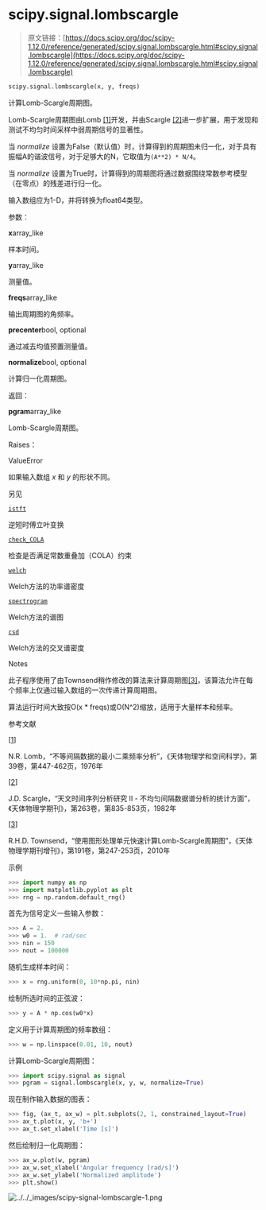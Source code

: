 # scipy.signal.lombscargle

> 原文链接：[https://docs.scipy.org/doc/scipy-1.12.0/reference/generated/scipy.signal.lombscargle.html#scipy.signal.lombscargle](https://docs.scipy.org/doc/scipy-1.12.0/reference/generated/scipy.signal.lombscargle.html#scipy.signal.lombscargle)

```py
scipy.signal.lombscargle(x, y, freqs)
```

计算Lomb-Scargle周期图。

Lomb-Scargle周期图由Lomb [[1]](#r0520a0371844-1)开发，并由Scargle [[2]](#r0520a0371844-2)进一步扩展，用于发现和测试不均匀时间采样中弱周期信号的显著性。

当 *normalize* 设置为False（默认值）时，计算得到的周期图未归一化，对于具有振幅A的谐波信号，对于足够大的N，它取值为`(A**2) * N/4`。

当 *normalize* 设置为True时，计算得到的周期图将通过数据围绕常数参考模型（在零点）的残差进行归一化。

输入数组应为1-D，并将转换为float64类型。

参数：

**x**array_like

样本时间。

**y**array_like

测量值。

**freqs**array_like

输出周期图的角频率。

**precenter**bool, optional

通过减去均值预置测量值。

**normalize**bool, optional

计算归一化周期图。

返回：

**pgram**array_like

Lomb-Scargle周期图。

Raises：

ValueError

如果输入数组 *x* 和 *y* 的形状不同。

另见

[`istft`](scipy.signal.istft.html#scipy.signal.istft "scipy.signal.istft")

逆短时傅立叶变换

[`check_COLA`](scipy.signal.check_COLA.html#scipy.signal.check_COLA "scipy.signal.check_COLA")

检查是否满足常数重叠加（COLA）约束

[`welch`](scipy.signal.welch.html#scipy.signal.welch "scipy.signal.welch")

Welch方法的功率谱密度

[`spectrogram`](scipy.signal.spectrogram.html#scipy.signal.spectrogram "scipy.signal.spectrogram")

Welch方法的谱图

[`csd`](scipy.signal.csd.html#scipy.signal.csd "scipy.signal.csd")

Welch方法的交叉谱密度

Notes

此子程序使用了由Townsend稍作修改的算法来计算周期图[[3]](#r0520a0371844-3)，该算法允许在每个频率上仅通过输入数组的一次传递计算周期图。

算法运行时间大致按O(x * freqs)或O(N^2)缩放，适用于大量样本和频率。

参考文献

[[1](#id1)]

N.R. Lomb，“不等间隔数据的最小二乘频率分析”，《天体物理学和空间科学》，第39卷，第447-462页，1976年

[[2](#id2)]

J.D. Scargle，“天文时间序列分析研究 II - 不均匀间隔数据谱分析的统计方面”，《天体物理学期刊》，第263卷，第835-853页，1982年

[[3](#id3)]

R.H.D. Townsend，“使用图形处理单元快速计算Lomb-Scargle周期图”，《天体物理学期刊增刊》，第191卷，第247-253页，2010年

示例

```py
>>> import numpy as np
>>> import matplotlib.pyplot as plt
>>> rng = np.random.default_rng() 
```

首先为信号定义一些输入参数：

```py
>>> A = 2.
>>> w0 = 1.  # rad/sec
>>> nin = 150
>>> nout = 100000 
```

随机生成样本时间：

```py
>>> x = rng.uniform(0, 10*np.pi, nin) 
```

绘制所选时间的正弦波：

```py
>>> y = A * np.cos(w0*x) 
```

定义用于计算周期图的频率数组：

```py
>>> w = np.linspace(0.01, 10, nout) 
```

计算Lomb-Scargle周期图：

```py
>>> import scipy.signal as signal
>>> pgram = signal.lombscargle(x, y, w, normalize=True) 
```

现在制作输入数据的图表：

```py
>>> fig, (ax_t, ax_w) = plt.subplots(2, 1, constrained_layout=True)
>>> ax_t.plot(x, y, 'b+')
>>> ax_t.set_xlabel('Time [s]') 
```

然后绘制归一化周期图：

```py
>>> ax_w.plot(w, pgram)
>>> ax_w.set_xlabel('Angular frequency [rad/s]')
>>> ax_w.set_ylabel('Normalized amplitude')
>>> plt.show() 
```

![../../_images/scipy-signal-lombscargle-1.png](../Images/535fbd2675d2ae4a30345df48e192dd6.png)

